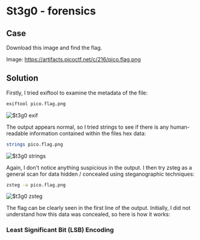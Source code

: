 # St3g0 - forensics

## Case

Download this image and find the flag.

Image: https://artifacts.picoctf.net/c/216/pico.flag.png

## Solution

Firstly, I tried exiftool to examine the metadata of the file:

```bash
exiftool pico.flag.png
```

![$t3g0 exif](https://github.com/user-attachments/assets/2e090146-1bd6-4814-8f55-7c4c03c7bd99)


The output appears normal, so I tried strings to see if there is any human-readable information contained within the files hex data:

```bash 
strings pico.flag.png
```

![$t3g0 strings](https://github.com/user-attachments/assets/802e83bb-178f-4770-94b7-771bf8a3b35a)


Again, I don't notice anything suspicious in the output. I then try zsteg as a general scan for data hidden / concealed using steganographic techniques:

```bash
zsteg -a pico.flag.png
```

![$t3g0 zsteg](https://github.com/user-attachments/assets/ab9fd143-21bd-48db-b1ff-36095be59315)


The flag can be clearly seen in the first line of the output. Initially, I did not understand how this data was concealed, so here is how it works:

### Least Significant Bit (LSB) Encoding
